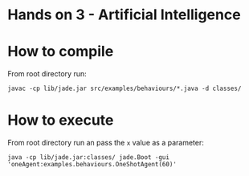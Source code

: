 
# Hands on 3 - Artificial Intelligence

# How to compile
From root directory run:

```shell
javac -cp lib/jade.jar src/examples/behaviours/*.java -d classes/
```

# How to execute
From root directory run an pass the `x` value as a parameter:
```shell
java -cp lib/jade.jar:classes/ jade.Boot -gui 'oneAgent:examples.behaviours.OneShotAgent(60)'
```